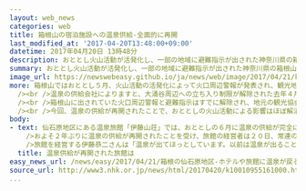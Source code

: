 ```yaml
---
layout: web_news
categories: web
title: 箱根山の宿泊施設への温泉供給-全面的に再開
last_modified_at: '2017-04-20T13:48:00+09:00'
datetime: 2017年04月20日 13時48分
description: おととし火山活動が活発化し、一部の地域に避難指示が出された神奈川県の箱根山の７０軒の宿泊施設で、止まったままになっていた温泉の供給が２０日までにほぼ全面的に再開されました。
summary: おととし火山活動が活発化し、一部の地域に避難指示が出された神奈川県の箱根山の７０軒の宿泊施設で、止まったままになっていた温泉の供給が２０日までにほぼ全面的に再開されました。
image_url: https://newswebeasy.github.io/ja/news/web/image/2017/04/21/k10010955161000.jpg
more: 箱根山ではおととし５月、火山活動の活発化によって火口周辺警報が発表され、観光地として知られる大涌谷の周辺に避難指示が出されました。<br /><br />こうした中、大涌谷から温泉の供給を受けていた箱根町の仙石原地区のおよそ７０軒の宿泊施設では、火山活動の影響で温泉を引く設備が壊れたため供給が止まったままになっていました。<br
  /><br />温泉の供給会社によりますと、大涌谷周辺への立ち入り制限が解除された去年４月以降進められてきた設備の復旧作業がほぼ終わり、２０日までにほとんどの施設で温泉の供給が再開されたということです。<br
  /><br />箱根山に出されていた火口周辺警報と避難指示はすでに解除され、地元の観光協会によりますと、一時落ち込んでいた観光客の数も火山活動が活発化する前とほぼ同じ水準に戻っているということです。<br
  /><br />今回、温泉の供給が再開されたことで、おととしの火山活動による影響はほぼ解消された形となりました。<br /><br />箱根町観光協会の高橋始専務理事は「箱根にとって温泉は生命線であり、供給の再開は大変喜ばしいことです。これを契機にさらに多くの観光客に来てもらえるよう取り組んでいきます」と話しています。
body:
- text: 仙石原地区にある温泉旅館「伊藤山荘」では、おととしの６月に温泉の供給が完全に止まりました。このため旅館では水道水をボイラーで沸かし薬草を入れた風呂を提供してきましたが、宿泊客の数は以前よりも少ない状態が続いていたということです。<br
    />およそ２年ぶりに温泉の供給が再開されたことを受け、旅館の経営者は２０日、常連の宿泊客に電話をかけ、再び乳白色の温泉を楽しめるようになったことを知らせていました。<br
    />旅館を経営する伊藤恭二さんは「温泉が出てほっとしています。以前は温泉が出ることが当たり前でしたが、ありがたみを実感しています。大型連休の前に供給が再開されて本当によかったです」と話していました。
  title: 温泉供給が再開された旅館は
easy_news_url: /news/easy/2017/04/21/箱根の仙石原地区-ホテルや旅館に温泉が戻る/
source_url: http://www3.nhk.or.jp/news/html/20170420/k10010955161000.html
...
```

